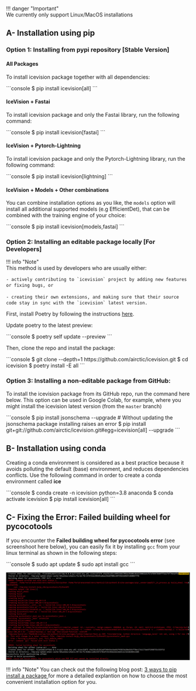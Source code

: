 !!! danger "Important"  
    We currently only support Linux/MacOS installations

## A- Installation using pip

### **Option 1:** Installing from pypi repository **[Stable Version]**
 
#### All Packages
To install icevision package together with all dependencies:

<div class="termy">
```console
$ pip install icevision[all]
```
</div>

#### IceVision + Fastai
To install icevision package and only the Fastai library, run the following command:

<div class="termy">
```console
$ pip install icevision[fastai]
```
</div>

#### IceVision + Pytorch-Lightning
To install icevision package and only the Pytorch-Lightning library, run the following command:

<div class="termy">
```console
$ pip install icevision[lightning]
```
</div>

#### IceVision + Models + Other combinations
You can combine installation options as you like, the `models` option will install all additional supported models (e.g EfficientDet), that can be combined with the training engine of your choice:

<div class="termy">
```console
$ pip install icevision[models,fastai]
```
</div>

### **Option 2:** Installing an editable package locally **[For Developers]**

!!! info "Note"  
    This method is used by developers who are usually either:

    - actively contributing to `icevision` project by adding new features or fixing bugs, or 

    - creating their own extensions, and making sure that their source code stay in sync with the `icevision` latest version.

First, install Poetry by following the instructions [here](https://python-poetry.org/docs/#installation).

Update poetry to the latest preview:
<div class="termy">
```console
$ poetry self update --preview
```
</div>

Then, clone the repo and install the package:
<div class="termy">
```console
$ git clone --depth=1 https://github.com/airctic/icevision.git
$ cd icevision
$ poetry install -E all
```
</div>

### **Option 3:** Installing a non-editable package from GitHub:

To install the icevision package from its GitHub repo, run the command here below. This option can be used in Google Colab,
for example, where you might install the icevision latest version (from the `master` branch)

<div class="termy">
```console
$ pip install jsonschema --upgrade # Without updating the jsonschema package installing raises an error
$ pip install git+git://github.com/airctic/icevision.git#egg=icevision[all] --upgrade
```
</div>

## B- Installation using conda
Creating a conda environment is considered as a best practice because it avoids polluting the default (base) environment, and reduces dependencies conflicts. Use the following command in order to create a conda environment called **ice**

<div class="termy">
```console
$ conda create -n icevision python=3.8 anaconda
$ conda activate icevision
$ pip install icevision[all]
```
</div>

## C- Fixing the Error: Failed building wheel for pycocotools
If you encounter the **Failed building wheel for pycocotools error** (see screenshoot here below), you can easily fix it by installing  `gcc` from your linux terminal as shown in the following steps:

<div class="termy">
```console
$ sudo apt update
$ sudo apt install gcc
```
</div>

![image](images/pycoco-installation-issue.png)


!!! info "Note" 
    You can check out the following blog post: [3 ways to pip install a package ](https://ai-fast-track.github.io/blog/python/2020/03/17/how-to-pip-install-package.html) for more a detailed explantion on how to choose the most convenient installation option for you. 

